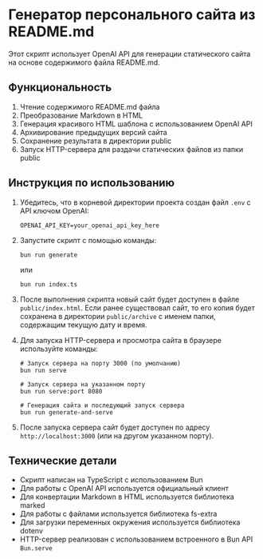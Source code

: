 # Генератор персонального сайта из README.md

Этот скрипт использует OpenAI API для генерации статического сайта на основе содержимого файла README.md.

## Функциональность

1. Чтение содержимого README.md файла
2. Преобразование Markdown в HTML
3. Генерация красивого HTML шаблона с использованием OpenAI API
4. Архивирование предыдущих версий сайта
5. Сохранение результата в директории public
6. Запуск HTTP-сервера для раздачи статических файлов из папки public

## Инструкция по использованию

1. Убедитесь, что в корневой директории проекта создан файл `.env` с API ключом OpenAI:
   ```
   OPENAI_API_KEY=your_openai_api_key_here
   ```

2. Запустите скрипт с помощью команды:
   ```
   bun run generate
   ```
   или
   ```
   bun run index.ts
   ```

3. После выполнения скрипта новый сайт будет доступен в файле `public/index.html`.
   Если ранее существовал сайт, то его копия будет сохранена в директории `public/archive` с именем папки, содержащим текущую дату и время.

4. Для запуска HTTP-сервера и просмотра сайта в браузере используйте команды:
   ```
   # Запуск сервера на порту 3000 (по умолчанию)
   bun run serve
   
   # Запуск сервера на указанном порту
   bun run serve:port 8080
   
   # Генерация сайта и последующий запуск сервера
   bun run generate-and-serve
   ```

5. После запуска сервера сайт будет доступен по адресу `http://localhost:3000` (или на другом указанном порту).

## Технические детали

- Скрипт написан на TypeScript с использованием Bun
- Для работы с OpenAI API используется официальный клиент
- Для конвертации Markdown в HTML используется библиотека marked
- Для работы с файлами используется библиотека fs-extra
- Для загрузки переменных окружения используется библиотека dotenv
- HTTP-сервер реализован с использованием встроенного в Bun API `Bun.serve`
